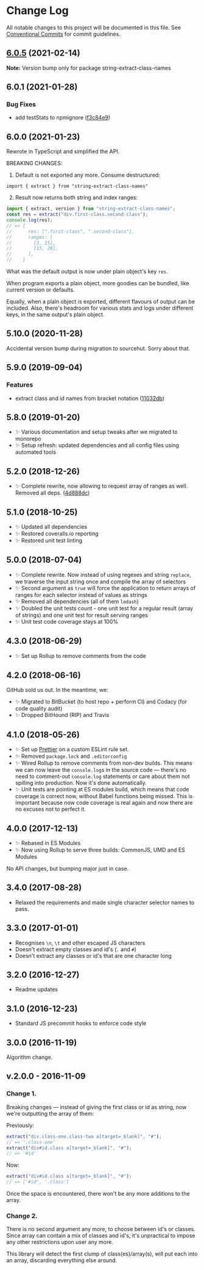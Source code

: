 # Change Log

All notable changes to this project will be documented in this file.
See [Conventional Commits](https://conventionalcommits.org) for commit guidelines.

## [6.0.5](https://github.com/codsen/codsen/compare/string-extract-class-names@6.0.4...string-extract-class-names@6.0.5) (2021-02-14)

**Note:** Version bump only for package string-extract-class-names





## 6.0.1 (2021-01-28)

### Bug Fixes

- add testStats to npmignore ([f3c84e9](https://github.com/codsen/codsen/commit/f3c84e95afc5514214312f913692d85b2e12eb29))

## 6.0.0 (2021-01-23)

Rewrote in TypeScript and simplified the API.

BREAKING CHANGES:

1. Default is not exported any more. Consume destructured:

`import { extract } from "string-extract-class-names"`

2. Result now returns both string and index ranges:

```js
import { extract, version } from "string-extract-class-names";
const res = extract("div.first-class.second-class");
console.log(res);
// => {
//      res: [".first-class", ".second-class"],
//      ranges: [
//        [3, 15],
//        [15, 28],
//      ],
//    }
```

What was the default output is now under plain object's key `res`.

When program exports a plain object, more goodies can be bundled, like current version or defaults.

Equally, when a plain object is exported, different flavours of output can be included. Also, there's headroom for various stats and logs under different keys, in the same output's plain object.

## 5.10.0 (2020-11-28)

Accidental version bump during migration to sourcehut. Sorry about that.

## 5.9.0 (2019-09-04)

### Features

- extract class and id names from bracket notation ([11032db](https://gitlab.com/codsen/codsen/commit/11032db))

## 5.8.0 (2019-01-20)

- ✨ Various documentation and setup tweaks after we migrated to monorepo
- ✨ Setup refresh: updated dependencies and all config files using automated tools

## 5.2.0 (2018-12-26)

- ✨ Complete rewrite, now allowing to request array of ranges as well. Removed all deps. ([4d888dc](https://gitlab.com/codsen/codsen/tree/master/packages/string-extract-class-names/commits/4d888dc))

## 5.1.0 (2018-10-25)

- ✨ Updated all dependencies
- ✨ Restored coveralls.io reporting
- ✨ Restored unit test linting

## 5.0.0 (2018-07-04)

- ✨ Complete rewrite. Now instead of using regexes and string `replace`, we traverse the input string once and compile the array of selectors
- ✨ Second argument as `true` will force the application to return arrays of ranges for each selector instead of values as strings
- ✨ Removed all dependencies (all of them `lodash`)
- ✨ Doubled the unit tests count - one unit test for a regular result (array of strings) and one unit test for result serving ranges
- ✨ Unit test code coverage stays at 100%

## 4.3.0 (2018-06-29)

- ✨ Set up Rollup to remove comments from the code

## 4.2.0 (2018-06-16)

GitHub sold us out. In the meantime, we:

- ✨ Migrated to BitBucket (to host repo + perform CI) and Codacy (for code quality audit)
- ✨ Dropped BitHound (RIP) and Travis

## 4.1.0 (2018-05-26)

- ✨ Set up [Prettier](https://prettier.io) on a custom ESLint rule set.
- ✨ Removed `package.lock` and `.editorconfig`
- ✨ Wired Rollup to remove comments from non-dev builds. This means we can now leave the `console.log`s in the source code — there's no need to comment-out `console.log` statements or care about them not spilling into production. Now it's done automatically.
- ✨ Unit tests are pointing at ES modules build, which means that code coverage is correct now, without Babel functions being missed. This is important because now code coverage is real again and now there are no excuses not to perfect it.

## 4.0.0 (2017-12-13)

- ✨ Rebased in ES Modules
- ✨ Now using Rollup to serve three builds: CommonJS, UMD and ES Modules

No API changes, but bumping major just in case.

## 3.4.0 (2017-08-28)

- Relaxed the requirements and made single character selector names to pass.

## 3.3.0 (2017-01-01)

- Recognises `\n`, `\t` and other escaped JS characters
- Doesn't extract empty classes and id's (`.` and `#`)
- Doesn't extract any classes or id's that are one character long

## 3.2.0 (2016-12-27)

- Readme updates

## 3.1.0 (2016-12-23)

- Standard JS precommit hooks to enforce code style

## 3.0.0 (2016-11-19)

Algorithm change.

## v.2.0.0 - 2016-11-09

### Change 1.

Breaking changes — instead of giving the first class or id as string, now we're outputting the array of them:

Previously:

```js
extract("div.class-one.class-two a[target=_blank]", "#");
// => '.class-one'
extract("div#id.class a[target=_blank]", "#");
// => '#id'
```

Now:

```js
extract("div#id.class a[target=_blank]", "#");
// => ['#id', '.class']
```

Once the space is encountered, there won't be any more additions to the array.

### Change 2.

There is no second argument any more, to choose between id's or classes. Since array can contain a mix of classes and id's, it's unpractical to impose any other restrictions upon user any more.

This library will detect the first clump of class(es)/array(s), will put each into an array, discarding everything else around.
